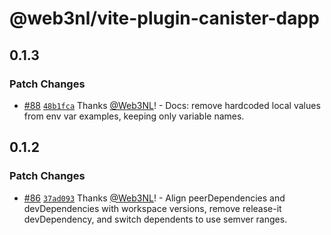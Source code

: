 # @web3nl/vite-plugin-canister-dapp

## 0.1.3

### Patch Changes

- [#88](https://github.com/Web3NL/my-canister-dapp/pull/88) [`48b1fca`](https://github.com/Web3NL/my-canister-dapp/commit/48b1fca2696642141d1f6cd9416f2eb3afdb310b) Thanks [@Web3NL](https://github.com/Web3NL)! - Docs: remove hardcoded local values from env var examples, keeping only variable names.

## 0.1.2

### Patch Changes

- [#86](https://github.com/Web3NL/my-canister-dapp/pull/86) [`37ad093`](https://github.com/Web3NL/my-canister-dapp/commit/37ad093ee896d1765a6e24c157056842d26a8216) Thanks [@Web3NL](https://github.com/Web3NL)! - Align peerDependencies and devDependencies with workspace versions, remove release-it devDependency, and switch dependents to use semver ranges.
